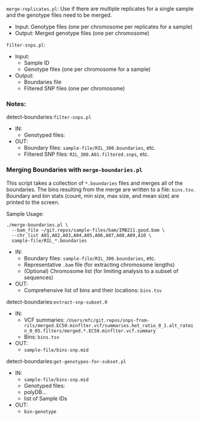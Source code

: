 


`merge-replicates.pl`: Use if there are multiple replicates for a single sample and the genotype files need to be merged.

- Input: Genotype files (one per chromosome per replicates for a sample)
- Output: Merged genotype files (one per chromosome)

`filter-snps.pl`: 

- Input:
    - Sample ID
    - Genotype files (one per chromosome for a sample)
- Output: 
    - Boundaries file
    - Filtered SNP files (one per chromosome)


### Notes:

detect-boundaries:`filter-snps.pl`

- IN:
    - Genotyped files:
- OUT:
    - Boundary files: `sample-file/RIL_300.boundaries`, etc.
    - Filtered SNP files: `RIL_300.A01.filtered.snps`, etc.


### Merging Boundaries with `merge-boundaries.pl`

This script takes a collection of `*.boundaries` files and merges all of the boundaries. The bins resulting from the merge are written to a file: `bins.tsv`. Boundary and bin stats (count, min size, max size, and mean size) are printed to the screen.

Sample Usage:

```shell
./merge-boundaries.pl \
  --bam_file ~/git.repos/sample-files/bam/IMB211.good.bam \
  --chr_list A01,A02,A03,A04,A05,A06,A07,A08,A09,A10 \
  sample-file/RIL_*.boundaries
```

- IN:
    - Boundary files: `sample-file/RIL_300.boundaries`, etc.
    - Representative `.bam` file (for extracting chromosome lengths)
    - (Optional) Chromosome list (for limiting analysis to a subset of sequences)
- OUT: 
    - Comprehensive list of bins and their locations: `bins.tsv`

detect-boundaries:`extract-snp-subset.R`

- IN:
    - VCF summaries: `/Users/mfc/git.repos/snps-from-rils/merged.EC50.minflter.vcf/summaries.het_ratio_0_1.alt_ratmin_0_05.filters/merged.*.EC50.minflter.vcf.summary`
    - Bins: `bins.tsv`
- OUT: 
    - `sample-file/bins-snp.mid`


detect-boundaries:`get-genotypes-for-subset.pl`

- IN:
    - `sample-file/bins-snp.mid`
    - Genotyped files:
    - polyDB...
    - list of Sample IDs
- OUT:
    - `bin-genotype`


